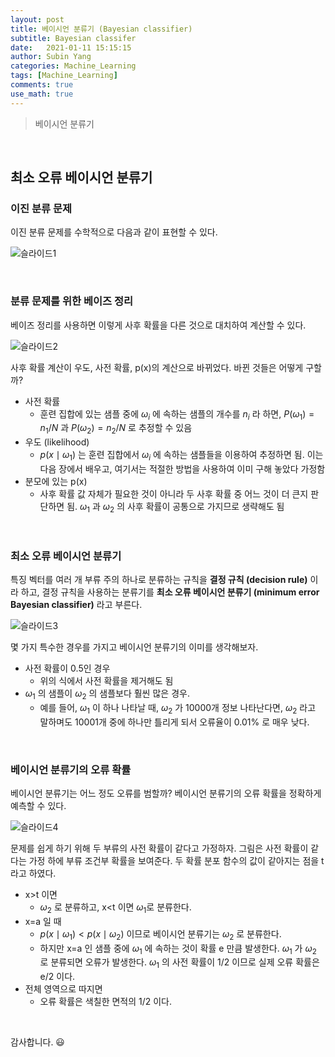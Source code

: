 ```yaml
---
layout: post
title: 베이시언 분류기 (Bayesian classifier)
subtitle: Bayesian classifer
date:   2021-01-11 15:15:15
author: Subin Yang
categories: Machine_Learning
tags: [Machine_Learning]
comments: true
use_math: true
---
```










> 베이시언 분류기



<br>





<h2>최소 오류 베이시언 분류기</h2>

<h3>이진 분류 문제</h3>

이진 분류 문제를 수학적으로 다음과 같이 표현할 수 있다.

![슬라이드1](https://user-images.githubusercontent.com/37301677/104166216-cb91cb80-543d-11eb-968c-a2447a664001.PNG)



<br>



<h3>분류 문제를 위한 베이즈 정리</h3>

베이즈 정리를 사용하면 이렇게 사후 확률을 다른 것으로 대치하여 계산할 수 있다.

![슬라이드2](https://user-images.githubusercontent.com/37301677/104166218-ccc2f880-543d-11eb-87e8-4a467ab1e218.PNG)

사후 확률 계산이 우도, 사전 확률, p(x)의 계산으로 바뀌었다. 바뀐 것들은 어떻게 구할까?

- 사전 확률
  - 훈련 집합에 있는 샘플 중에 $\omega_{i}$ 에 속하는 샘플의 개수를 $n_{i}$ 라 하면, $P(\omega_{1})=n_{1}/N$ 과 $P(\omega_{2})=n_{2}/N$ 로 추정할 수 있음
- 우도 (likelihood)
  - $p\left(x \mid \omega_{1}\right)$ 는 훈련 집합에서 $\omega_{i}$ 에 속하는 샘플들을 이용하여 추정하면 됨. 이는 다음 장에서 배우고, 여기서는 적절한 방법을 사용하여 이미 구해 놓았다 가정함
- 분모에 있는 p(x)
  - 사후 확률 값 자체가 필요한 것이 아니라 두 사후 확률 중 어느 것이 더 큰지 판단하면 됨. $\omega_{1}$ 과 $\omega_{2}$ 의 사후 확률이 공통으로 가지므로 생략해도 됨



<br>



<h3>최소 오류 베이시언 분류기</h3>

특징 벡터를 여러 개 부류 주의 하나로 분류하는 규칙을 <strong>결정 규칙 (decision rule)</strong> 이라 하고, 결정 규칙을 사용하는 분류기를 <strong>최소 오류 베이시언 분류기 (minimum error Bayesian classifier)</strong> 라고 부른다.

![슬라이드3](https://user-images.githubusercontent.com/37301677/104166219-cd5b8f00-543d-11eb-9b94-0dfc875231eb.PNG)

몇 가지 특수한 경우를 가지고 베이시언 분류기의 이미를 생각해보자.

- 사전 확률이 0.5인 경우
  - 위의 식에서 사전 확률을 제거해도 됨
- $\omega_{1}$ 의 샘플이 $\omega_{2}$ 의 샘플보다 훨씬 많은 경우.
  - 예를 들어, $\omega_{1}$ 이 하나 나타날 때, $\omega_{2}$  가 10000개 정보 나타난다면, $\omega_{2}$ 라고 말하며도 10001개 중에 하나만 틀리게 되서 오류율이 0.01% 로 매우 낮다.



<br>



<h3>베이시언 분류기의 오류 확률</h3>

베이시언 분류기는 어느 정도 오류를 범할까? 베이시언 분류기의 오류 확률을 정확하게 예측할 수 있다.

![슬라이드4](https://user-images.githubusercontent.com/37301677/104166221-cd5b8f00-543d-11eb-9304-a2c63ce0de1a.PNG)

문제를 쉽게 하기 위해 두 부류의 사전 확률이 같다고 가정하자.  그림은 사전 확률이 같다는 가정 하에 부류 조건부 확률을 보여준다. 두 확률 분포 함수의 값이 같아지는 점을 t라고 하였다.

- x>t 이면
  - $\omega_{2}$ 로 분류하고, x<t 이면 $\omega_{1}$로 분류한다.
- x=a 일 때
  - $p\left(x \mid \omega_{1}\right) < p\left(x \mid \omega_{2}\right)$ 이므로 베이시언 분류기는 $\omega_{2}$  로 분류한다. 
  - 하지만 x=a 인 샘플 중에 $\omega_{1}$ 에 속하는 것이 확률 e 만큼 발생한다. $\omega_{1}$ 가 $\omega_{2}$  로 분류되면 오류가 발생한다. $\omega_{1}$ 의 사전 확률이 1/2 이므로 실제 오류 확률은 e/2 이다.
- 전체 영역으로 따지면
  - 오류 확률은 색칠한 면적의 1/2 이다.

  

<br>





감사합니다. 😃

